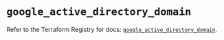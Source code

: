 # `google_active_directory_domain`

Refer to the Terraform Registry for docs: [`google_active_directory_domain`](https://registry.terraform.io/providers/hashicorp/google/5.26.0/docs/resources/active_directory_domain).
